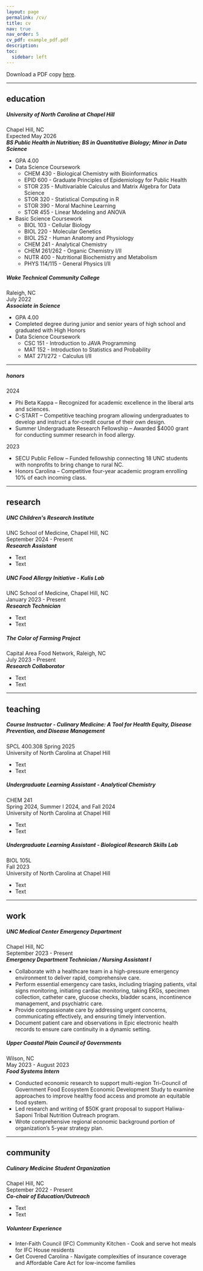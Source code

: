 ```yaml
---
layout: page
permalink: /cv/
title: cv
nav: true
nav_order: 5
cv_pdf: example_pdf.pdf
description: 
toc:
  sidebar: left
---
```


Download a PDF copy [here](https://www.med.unc.edu/pediatrics/foodallergy/lab/kulis-lab/).

***

## education  

##### **University of North Carolina at Chapel Hill**
Chapel Hill, NC  
Expected May 2026  
***BS Public Health in Nutrition; BS in Quantitative Biology; Minor in Data Science***
- GPA 4.00
- Data Science Coursework
  - CHEM 430 - Biological Chemistry with Bioinformatics
  - EPID 600 - Graduate Principles of Epidemiology for Public Health
  - STOR 235 - Multivariable Calculus and Matrix Algebra for Data Science
  - STOR 320 - Statistical Computing in R
  - STOR 390 - Moral Machine Learning
  - STOR 455 - Linear Modeling and ANOVA
- Basic Science Coursework
  - BIOL 103 - Cellular Biology
  - BIOL 220 - Molecular Genetics
  - BIOL 252 - Human Anatomy and Physiology
  - CHEM 241 - Analytical Chemistry
  - CHEM 261/262 - Organic Chemistry I/II
  - NUTR 400 - Nutritional Biochemistry and Metabolism
  - PHYS 114/115 - General Physics I/II

##### **Wake Technical Community College**
Raleigh, NC  
July 2022    
***Associate in Science***
- GPA 4.00
- Completed degree during junior and senior years of high school and graduated with High Honors
- Data Science Coursework
  - CSC 151 - Introduction to JAVA Programming
  - MAT 152 - Introduction to Statistics and Probability
  - MAT 271/272 - Calculus I/II

***

##### **honors**
2024
- Phi Beta Kappa – Recognized for academic excellence in the liberal arts and sciences.
- C-START – Competitive teaching program allowing undergraduates to develop and instruct a for-credit course of their own design.
- Summer Undergraduate Research Fellowship – Awarded $4000 grant for conducting summer research in food allergy.   

2023 
- SECU Public Fellow – Funded fellowship connecting 18 UNC students with nonprofits to bring change to rural NC.
- Honors Carolina – Competitive four-year academic program enrolling 10% of each incoming class.

***

## research  

##### **UNC Children's Research Institute**
UNC School of Medicine, Chapel Hill, NC  
September 2024 - Present  
***Research Assistant***
- Text
- Text

##### **UNC Food Allergy Initiative -** ***Kulis Lab***
UNC School of Medicine, Chapel Hill, NC  
January 2023 - Present  
***Research Technician***
- Text
- Text

##### **The Color of Farming Project**
Capital Area Food Network, Raleigh, NC  
July 2023 - Present  
***Research Collaborator***
- Text
- Text

***

## teaching 

##### **Course Instructor -** ***Culinary Medicine: A Tool for Health Equity, Disease Prevention, and Disease Management***   
SPCL 400.308
Spring 2025  
University of North Carolina at Chapel Hill  
- Text
- Text

##### **Undergraduate Learning Assistant -** ***Analytical Chemistry***   
CHEM 241  
Spring 2024, Summer I 2024, and Fall 2024  
University of North Carolina at Chapel Hill  
- Text
- Text

##### **Undergraduate Learning Assistant -** ***Biological Research Skills Lab***   
BIOL 105L  
Fall 2023  
University of North Carolina at Chapel Hill  
- Text
- Text

***

## work 

##### **UNC Medical Center Emergency Department**
Chapel Hill, NC  
September 2023 - Present  
***Emergency Department Technician / Nursing Assistant I***
- Collaborate with a healthcare team in a high-pressure emergency environment to deliver rapid, comprehensive care.
- Perform essential emergency care tasks, including triaging patients, vital signs monitoring, initiating cardiac monitoring, taking EKGs, specimen collection, catheter care, glucose checks, bladder scans, incontinence management, and psychiatric care.
- Provide compassionate care by addressing urgent concerns, communicating effectively, and ensuring timely intervention.
- Document patient care and observations in Epic electronic health records to ensure care continuity in a dynamic setting.

##### **Upper Coastal Plain Council of Governments**
Wilson, NC  
May 2023 - August 2023  
***Food Systems Intern***
- Conducted economic research to support multi-region Tri-Council of Government Food Ecosystem Economic Development Study to examine approaches to improve healthy food access and promote an equitable food system.
- Led research and writing of $50K grant proposal to support Haliwa-Saponi Tribal Nutrition Outreach program.
- Wrote comprehensive regional economic background portion of organization’s 5-year strategy plan.

***

## community 

##### **Culinary Medicine Student Organization**
Chapel Hill, NC  
September 2022 - Present  
***Co-chair of Education/Outreach***
- Text
- Text

##### **Volunteer Experience**
- Inter-Faith Council (IFC) Community Kitchen - Cook and serve hot meals for IFC House residents
- Get Covered Carolina - Navigate complexities of insurance coverage and Affordable Care Act for low-income families
